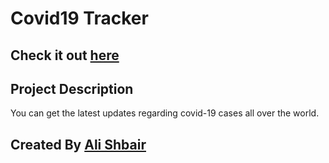 # Covid19 Tracker

## Check it out [here](https://gsg-cf05.github.io/API-Task-AliShbair/)
## Project Description

You can get the latest updates regarding covid-19 cases all over the world.



## Created By [Ali Shbair](https://github.com/ShbairAli)

